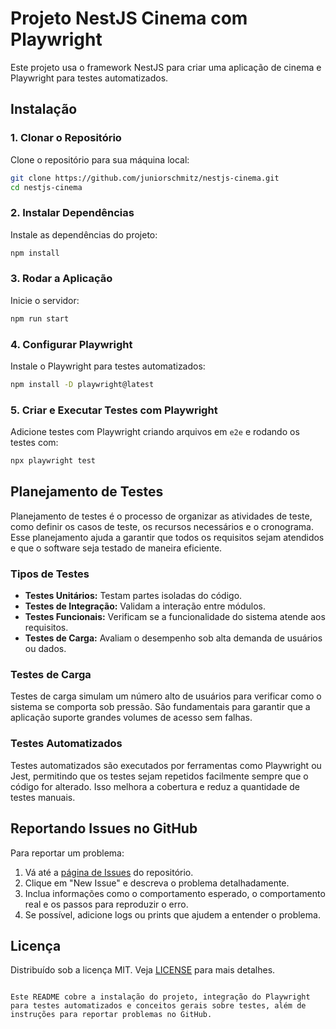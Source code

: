# Projeto NestJS Cinema com Playwright

Este projeto usa o framework NestJS para criar uma aplicação de cinema e Playwright para testes automatizados.

## Instalação

### 1. Clonar o Repositório

Clone o repositório para sua máquina local:

```bash
git clone https://github.com/juniorschmitz/nestjs-cinema.git
cd nestjs-cinema
```
### 2. Instalar Dependências

Instale as dependências do projeto:

```bash
npm install
```

### 3. Rodar a Aplicação

Inicie o servidor:

```bash
npm run start
```

### 4. Configurar Playwright

Instale o Playwright para testes automatizados:

```bash
npm install -D playwright@latest
```

### 5. Criar e Executar Testes com Playwright

Adicione testes com Playwright criando arquivos em `e2e` e rodando os testes com:

```bash
npx playwright test
```

## Planejamento de Testes

Planejamento de testes é o processo de organizar as atividades de teste, como definir os casos de teste, os recursos necessários e o cronograma. Esse planejamento ajuda a garantir que todos os requisitos sejam atendidos e que o software seja testado de maneira eficiente.

### Tipos de Testes

- **Testes Unitários:** Testam partes isoladas do código.
- **Testes de Integração:** Validam a interação entre módulos.
- **Testes Funcionais:** Verificam se a funcionalidade do sistema atende aos requisitos.
- **Testes de Carga:** Avaliam o desempenho sob alta demanda de usuários ou dados.

### Testes de Carga

Testes de carga simulam um número alto de usuários para verificar como o sistema se comporta sob pressão. São fundamentais para garantir que a aplicação suporte grandes volumes de acesso sem falhas.

### Testes Automatizados

Testes automatizados são executados por ferramentas como Playwright ou Jest, permitindo que os testes sejam repetidos facilmente sempre que o código for alterado. Isso melhora a cobertura e reduz a quantidade de testes manuais.

## Reportando Issues no GitHub

Para reportar um problema:

1. Vá até a [página de Issues](https://github.com/Lucas-Avila-Carvalho/API-Cinema/issues) do repositório.
2. Clique em "New Issue" e descreva o problema detalhadamente.
3. Inclua informações como o comportamento esperado, o comportamento real e os passos para reproduzir o erro.
4. Se possível, adicione logs ou prints que ajudem a entender o problema.

## Licença

Distribuído sob a licença MIT. Veja [LICENSE](LICENSE) para mais detalhes.
```

Este README cobre a instalação do projeto, integração do Playwright para testes automatizados e conceitos gerais sobre testes, além de instruções para reportar problemas no GitHub.